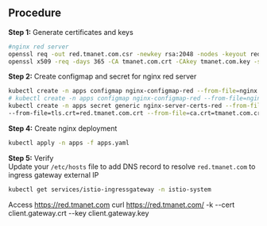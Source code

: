 ## Procedure
**Step 1:** Generate certificates and keys  
```bash
#nginx red server
openssl req -out red.tmanet.com.csr -newkey rsa:2048 -nodes -keyout red.tmanet.com.key -subj "/CN=red.tmanet.com/O=DC"
openssl x509 -req -days 365 -CA tmanet.com.crt -CAkey tmanet.com.key -set_serial 1 -in red.tmanet.com.csr -out red.tmanet.com.crt
```
**Step 2:** Create configmap and secret for nginx red server  
```bash
kubectl create -n apps configmap nginx-configmap-red --from-file=nginx.conf=./nginx.conf --from-file=index.html=./index.html
# kubectl create -n apps configmap nginx-configmap-red --from-file=nginx.conf=./nginx-mutual-tls.conf # mTLS enabled
kubectl create -n apps secret generic nginx-server-certs-red --from-file=tls.key=red.tmanet.com.key \
--from-file=tls.crt=red.tmanet.com.crt --from-file=ca.crt=tmanet.com.crt
```
**Step 4:** Create nginx deployment
```bash
kubectl apply -n apps -f apps.yaml
```
**Step 5:** Verify  
Update your `/etc/hosts` file to add DNS record to resolve `red.tmanet.com` to ingress gateway external IP
```bash
kubectl get services/istio-ingressgateway -n istio-system
```
Access https://red.tmanet.com
curl https://red.tmanet.com/ -k --cert client.gateway.crt --key client.gateway.key
